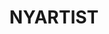 ---
ee_id_thing: '4496'
site: '1'
type: '2'
inv_num: 2020-035
add_credit:
url: 2020-035-nyartist
title: NYARTIST
year: '2020'
display_year: '2020'
medium: Cassette tape.
dims:
pitch: Benefit limited edition cassette tape done for Issue Project Room.
ps: NYARTIST is documentation of a project by Cory Arcangel which was exhibited and
  commissioned by Sharjah Art Foundation, for the Sharjah Biennial 14, 2019 curated
  by Omar Kholeif. For the project Arcangel composed an algorithmic score for pipe
  organ - located at nyartist.coryarcangel.com - and an iteration of this score was
  recorded by organist Hampus Lindwall. This resulting track was then dropped into
  the mix at the Radisson Blu Resort Sharjah gym for the duration of the Sharjah Biennial
  14.
live_url: https://issueprojectroom.org/
youtube:
https://github.com/coryarcangel/alu:
imgs: nyartist-2020-035-db-ih--UHyo.jpg
subheading:
download:
commission:
related: "[4476] [2018-134] 2018-134 NYARTIST"
layout: things-i-made
---